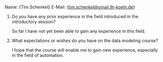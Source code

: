 Name: {Tim Schenkel}
E-Mail: {tim.schenkel@smail.th-koeln.de}

1. Do you have any prior experience in the field introduced in the introductory session?

   So far I have not yet been able to gain any experience in this field.
  
2. What expectations or wishes do you have on the data modeling course?

   I hope that the course will enable me to gain new experience, especially in the field of automation. 
